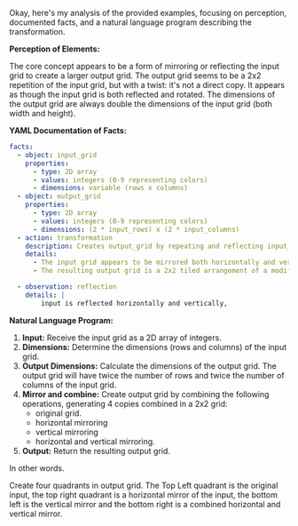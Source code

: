 Okay, here's my analysis of the provided examples, focusing on perception, documented facts, and a natural language program describing the transformation.

**Perception of Elements:**

The core concept appears to be a form of mirroring or reflecting the input grid to create a larger output grid. The output grid seems to be a 2x2 repetition of the input grid, but with a twist: it's not a direct copy.  It appears as though the input grid is both reflected and rotated. The dimensions of the output grid are always double the dimensions of the input grid (both width and height).

**YAML Documentation of Facts:**


```yaml
facts:
  - object: input_grid
    properties:
      - type: 2D array
      - values: integers (0-9 representing colors)
      - dimensions: variable (rows x columns)
  - object: output_grid
    properties:
      - type: 2D array
      - values: integers (0-9 representing colors)
      - dimensions: (2 * input_rows) x (2 * input_columns)
  - action: transformation
    description: Creates output_grid by repeating and reflecting input_grid.
    details:
      - The input grid appears to be mirrored both horizontally and vertically.
      - The resulting output grid is a 2x2 tiled arrangement of a modified input grid.

  - observation: reflection
    details: |
        input is reflected horizontally and vertically,
```


**Natural Language Program:**

1.  **Input:** Receive the input grid as a 2D array of integers.
2.  **Dimensions:** Determine the dimensions (rows and columns) of the input grid.
3.  **Output Dimensions:** Calculate the dimensions of the output grid. The output grid will have twice the number of rows and twice the number of columns of the input grid.
4. **Mirror and combine:** Create output grid by combining the following operations, generating 4 copies combined in a 2x2 grid:
   - original grid.
   - horizontal mirroring
   - vertical mirroring
   - horizontal and vertical mirroring.
5.  **Output:** Return the resulting output grid.

In other words.

Create four quadrants in output grid. The Top Left quadrant is the original input, the top right quadrant is a horizontal mirror of the input, the bottom left is the vertical mirror and the bottom right is a combined horizontal and vertical mirror.
